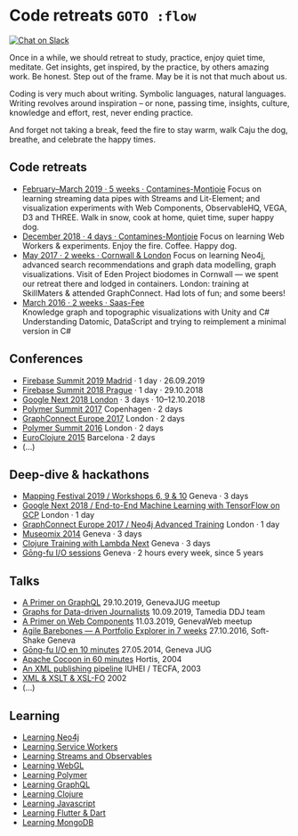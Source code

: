 # Code retreats `GOTO :flow`

[![Chat on Slack](./.chat-on-slack.svg)](https://petit-atelier.slack.com/messages/CFYLHHC1G/)

Once in a while, we should retreat to study, practice, enjoy quiet time, meditate.
Get insights, get inspired, by the practice, by others amazing work.
Be honest. Step out of the frame. May be it is not that much about us.

Coding is very much about writing. Symbolic languages, natural languages.
Writing revolves around inspiration – or none, passing time, insights,
culture, knowledge and effort, rest, never ending practice.

And forget not taking a break, feed the fire to stay warm,
walk Caju the dog, breathe, and celebrate the happy times.

## Code retreats

* [February–March 2019 · 5 weeks · Contamines-Montjoie](201902-code-retreat/README.md)
  Focus on learning streaming data pipes with Streams and Lit-Element; and visualization experiments with Web Components, ObservableHQ, VEGA, D3 and THREE. Walk in snow, cook at home, quiet time, super happy dog.
* [December 2018 · 4 days · Contamines-Montjoie](201812-code-retreat/README.md)
  Focus on learning Web Workers & experiments. Enjoy the fire. Coffee. Happy dog.
* [May 2017 · 2 weeks · Cornwall & London](201812-code-retreat/README.md)
  Focus on learning Neo4j, advanced search recommendations and graph data modelling, graph visualizations. Visit of Eden Project biodomes in Cornwall — we spent our retreat there and lodged in containers. London: training at SkillMaters & attended GraphConnect. Had lots of fun; and some beers!
* [March 2016 · 2 weeks · Saas-Fee](#TODO)  
  Knowledge graph and topographic visualizations with Unity and C#  
  Understanding Datomic, DataScript and trying to reimplement a minimal version in C#

## Conferences

* [Firebase Summit 2019 Madrid](https://firebase.google.com/summit) · 1 day · 26.09.2019
* [Firebase Summit 2018 Prague](https://firebase.google.com/summit) · 1 day · 29.10.2018
* [Google Next 2018 London](https://cloud.withgoogle.com/next/) · 3 days · 10–12.10.2018
* [Polymer Summit 2017](https://summit.polymer-project.org) Copenhagen · 2 days
* [GraphConnect Europe 2017](https://graphconnect.com/gc2017-europe/) London · 2 days
* [Polymer Summit 2016](https://www.polymer-project.org/summit-2016/) London · 2 days
* [EuroClojure 2015](https://2016.euroclojure.org/speakers-2015) Barcelona · 2 days
* (…)

## Deep-dive & hackathons

* [Mapping Festival 2019 / Workshops 6, 9 & 10](https://2019.mappingfestival.com/mapping-festival-2019-15e-edition/workshops/) Geneva · 3 days
* [Google Next 2018 / End-to-End Machine Learning with TensorFlow on GCP](https://cloud.withgoogle.com/next18/london/sessions/session/245765) London · 1 day
* [GraphConnect Europe 2017 / Neo4j Advanced Training](https://github.com/olange/learning-neo4j) London · 1 day
* [Museomix 2014](https://www.museomix.org/editions/2014/geneve) Geneva · 3 days
* [Clojure Training with Lambda Next](https://github.com/olange/learning-clojure/wiki/Clojure-Training-with-Lambda-Next-·-Day-1) Geneva · 3 days
* [Gōng-fu I/O sessions](https://www.meetup.com/fr-FR/gōngfuIO/) Geneva · 2 hours every week, since 5 years

## Talks

* [A Primer on GraphQL](https://github.com/petitatelier/graphql-primer) 29.10.2019, GenevaJUG meetup
* [Graphs for Data-driven Journalists](#SorryOnRequestOnly) 10.09.2019, Tamedia DDJ team
* [A Primer on Web Components](https://www.meetup.com/fr-FR/GenevaWeb/events/258787967/) 11.03.2019, GenevaWeb meetup
* [Agile Barebones — A Portfolio Explorer in 7 weeks](https://www.kora.li/admin.html#/index/p?u=olange&s=myloim-agile-barebones&c=softshake&e=Donkey_Kong) 27.10.2016, Soft-Shake Geneva
* [Gōng-fu I/O en 10 minutes](http://gongfu.io/presentations/10-min/#/step-01) 27.05.2014, Geneva JUG
* [Apache Cocoon in 60 minutes](#TODO) Hortis, 2004
* [An XML publishing pipeline](#TODO) IUHEI / TECFA, 2003
* [XML & XSLT & XSL-FO](#TODO) 2002
* (…)

## Learning

* [Learning Neo4j](https://github.com/olange/learning-neo4j)
* [Learning Service Workers](https://olange.github.io/learning-service-workers/)
* [Learning Streams and Observables](https://github.com/olange/learning-streams/)
* [Learning WebGL](https://github.com/olange/learning-webgl/)
* [Learning Polymer](https://github.com/olange/learning-polymer/)
* [Learning GraphQL](https://github.com/olange/learning-graphql/)
* [Learning Clojure](https://github.com/olange/learning-clojure/)
* [Learning Javascript](https://github.com/olange/learning-javascript/)
* [Learning Flutter & Dart](https://github.com/olange/learning-flutter)
* [Learning MongoDB](https://github.com/olange/learning-mongodb/)

